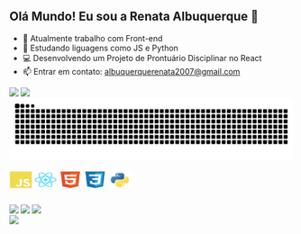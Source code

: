 ## Olá Mundo! Eu sou a Renata Albuquerque 👋

- 🔭 Atualmente trabalho com Front-end
- 🌱 Estudando liguagens como JS e Python
- 💻 Desenvolvendo um Projeto de Prontuário Disciplinar no React
- 📫 Entrar em contato: albuquerquerenata2007@gmail.com

<div>
  <a href="https://www.linkedin.com/in/renata-albuquerque-8b05a5309/"></a>
<img height="180em" src="https://github-readme-stats.vercel.app/api?username=Renata-Al&show_icons=true&theme=tokyonight"/> 
  <img height="180em" src="https://github-readme-stats.vercel.app/api/top-langs/?username=Renata-Al&layout=compact&theme=tokyonight"/> 
</div>
 <img src="https://raw.githubusercontent.com/Renata-Al/Renata-Al/output/snake.svg" alt="Snake animation" />
<div style="display: inline_block"><br>
  <img align="center" alt="Re-Js" height="30" width="40" src="https://raw.githubusercontent.com/devicons/devicon/master/icons/javascript/javascript-plain.svg">
  <img align="center" alt="Re-React" height="30" width="40" src="https://raw.githubusercontent.com/devicons/devicon/master/icons/react/react-original.svg">
  <img align="center" alt="Re-HTML" height="30" width="40" src="https://raw.githubusercontent.com/devicons/devicon/master/icons/html5/html5-original.svg">
  <img align="center" alt="Re-CSS" height="30" width="40" src="https://raw.githubusercontent.com/devicons/devicon/master/icons/css3/css3-original.svg">
  <img align="center" alt="Re-Python" height="30" width="40" src="https://raw.githubusercontent.com/devicons/devicon/master/icons/python/python-original.svg">
</div>
  
  ##
 
<div> 
  <a href="https://www.instagram.com/renata.s.albuquerque?igsh=MTA5eXc0amttYzlvZg==" target="_blank"><img src="https://img.shields.io/badge/-Instagram-%23E4405F?style=for-the-badge&logo=instagram&logoColor=white" target="_blank"></a>
  <a href = "mailto:albuquerquerenata2007@gmail.com"><img src="https://img.shields.io/badge/-Gmail-%23333?style=for-the-badge&logo=gmail&logoColor=white" target="_blank"></a>
  <a href="https://www.linkedin.com/in/renata-albuquerque-8b05a5309/" target="_blank"><img src="https://img.shields.io/badge/-LinkedIn-%230077B5?style=for-the-badge&logo=linkedin&logoColor=white" target="_blank"></a> 
</div>

<div>
  <img height="200" src="https://i.imgflip.com/9v64nc.gif"  />
</div>

